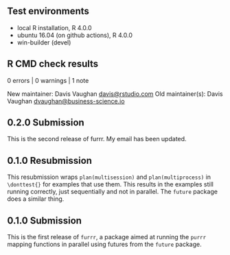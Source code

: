 ## Test environments
* local R installation, R 4.0.0
* ubuntu 16.04 (on github actions), R 4.0.0
* win-builder (devel)

## R CMD check results

0 errors | 0 warnings | 1 note

  New maintainer:
    Davis Vaughan <davis@rstudio.com>
  Old maintainer(s):
    Davis Vaughan <dvaughan@business-science.io>
    
## 0.2.0 Submission

This is the second release of furrr. My email has been updated.

## 0.1.0 Resubmission

This resubmission wraps `plan(multisession)` and `plan(multiprocess)` in
`\donttest{}` for examples that use them. This results in the examples still
running correctly, just sequentially and not in parallel. The `future` package
does a similar thing.

## 0.1.0 Submission

This is the first release of `furrr`, a package aimed at running the `purrr`
mapping functions in parallel using futures from the `future` package.
